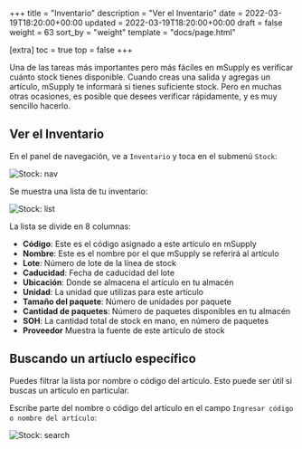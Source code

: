 +++
title = "Inventario"
description = "Ver el Inventario"
date = 2022-03-19T18:20:00+00:00
updated = 2022-03-19T18:20:00+00:00
draft = false
weight = 63
sort_by = "weight"
template = "docs/page.html"

[extra]
toc = true
top = false
+++

Una de las tareas más importantes pero más fáciles en mSupply es verificar cuánto stock tienes disponible. Cuando creas una salida y agregas un artículo, mSupply te informará si tienes suficiente stock. Pero en muchas otras ocasiones, es posible que desees verificar rápidamente, y es muy sencillo hacerlo.

## Ver el Inventario

En el panel de navegación, ve a  `Inventario` y toca en el submenú `Stock`: 

![Stock: nav](/docs/inventory/images/stock_gotostock.png)

Se muestra una lista de tu inventario: 

![Stock: list](/docs/inventory/images/stock_viewstock.png)

La lista se divide en 8 columnas: 
* **Código**: Este es el código asignado a este artículo en mSupply
* **Nombre**: Este es el nombre por el que mSupply se referirá al artículo
* **Lote**: Número de lote de la línea de stock
* **Caducidad**: Fecha de caducidad del lote
* **Ubicación**: Donde se almacena el artículo en tu almacén
* **Unidad**: La unidad que utilizas para este artículo
* **Tamaño del paquete**: Número de unidades por paquete
* **Cantidad de paquetes**: Número de paquetes disponibles en tu almacén
* **SOH**: La cantidad total de stock en mano, en número de paquetes
* **Proveedor** Muestra la fuente de este artículo de stock


## Buscando un artíuclo específico

Puedes filtrar la lista por nombre o código del artículo. Esto puede ser útil si buscas un artículo en particular. 

Escribe parte del nombre o código del artículo en el campo `Ingresar código o nombre del artículo`: 

![Stock: search](/docs/inventory/images/stock_search.gif)